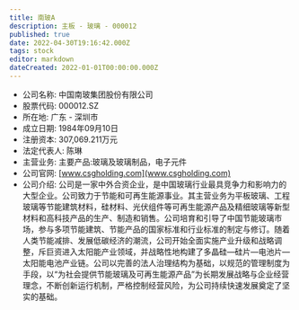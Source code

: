 ```yaml
---
title: 南玻A
description: 主板 - 玻璃 - 000012
published: true
date: 2022-04-30T19:16:42.000Z
tags: stock
editor: markdown
dateCreated: 2022-01-01T00:00:00.000Z
---
```


- 公司名称: 中国南玻集团股份有限公司
- 股票代码: 000012.SZ
- 所在地: 广东 - 深圳市
- 成立日期: 1984年09月10日
- 注册资本: 307,069.211万元
- 法定代表人: 陈琳
- 主营业务: 主要产品:玻璃及玻璃制品，电子元件
- 公司官网: [www.csgholding.com](www.csgholding.com)
- 公司介绍: 公司是一家中外合资企业，是中国玻璃行业最具竞争力和影响力的大型企业。公司致力于节能和可再生能源事业。其主营业务为平板玻璃、工程玻璃等节能建筑材料，硅材料、光伏组件等可再生能源产品及精细玻璃等新型材料和高科技产品的生产、制造和销售。公司培育和引导了中国节能玻璃市场，参与多项节能建筑、节能产品的国家标准和行业标准的制定与修订。随着人类节能减排、发展低碳经济的潮流，公司开始全面实施产业升级和战略调整，斥巨资进入太阳能产业领域，并战略性地构建了多晶硅—硅片—电池片—太阳能电池产业链。公司以完善的法人治理结构为基础，以规范的管理制度为手段，以“为社会提供节能玻璃及可再生能源产品”为长期发展战略与企业经营理念，不断创新运行机制，严格控制经营风险，为公司持续快速发展奠定了坚实的基础。


